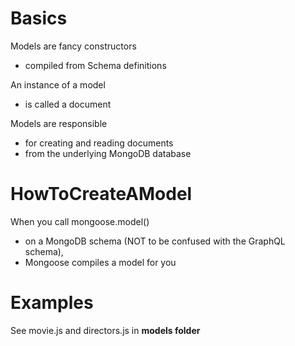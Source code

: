 # Basics

Models are fancy constructors

- compiled from Schema definitions

An instance of a model

- is called a document

Models are responsible

- for creating and reading documents
- from the underlying MongoDB database

# HowToCreateAModel

When you call mongoose.model()

- on a MongoDB schema (NOT to be confused with the GraphQL schema),
- Mongoose compiles a model for you

# Examples

See movie.js and directors.js in **models folder**
